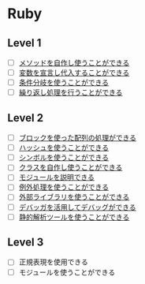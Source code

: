 # Ruby

## Level 1

- [ ] [メソッドを自作し使うことができる](/quest/technologies/ruby/METHOD.md)
- [ ] [変数を宣言し代入することができる](/quest/technologies/ruby/VARIABLE.md)
- [ ] [条件分岐を使うことができる](/quest/technologies/ruby/CONDITIONAL_EXECUTION.md)
- [ ] [繰り返し処理を行うことができる](/quest/technologies/ruby/LOOP.md)

## Level 2

- [ ] [ブロックを使った配列の処理ができる](/quest/technologies/ruby/BLOCK.md)
- [ ] [ハッシュを使うことができる](/quest/technologies/ruby/HASH.md)
- [ ] [シンボルを使うことができる](/quest/technologies/ruby/SYMBOL.md)
- [ ] [クラスを自作し使うことができる](/skilldoc/technologies/OBJECT_ORIENTED.md)
- [ ] [モジュールを説明できる](/quest/technologies/ruby/MODULE.md)
- [ ] [例外処理を使うことができる](/quest/technologies/ruby/EXCEPTION.md)
- [ ] [外部ライブラリを使うことができる](/quest/technologies/ruby/LIBRARY.md)
- [ ] [デバッガを活用してデバッグができる](/quest/technologies/ruby/DEBUGGER.md)
- [ ] [静的解析ツールを使うことができる](/quest/technologies/ruby/STATIC_ANALYSIS.md)

## Level 3

- [ ] 正規表現を使用できる
- [ ] モジュールを使うことができる
